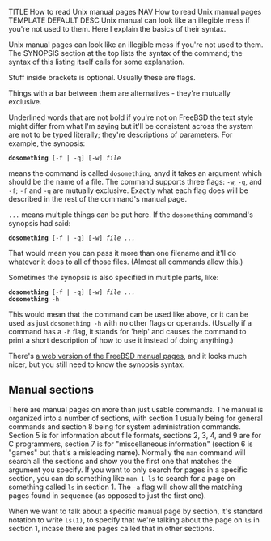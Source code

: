 TITLE How to read Unix manual pages
NAV How to read Unix manual pages
TEMPLATE DEFAULT
DESC Unix manual can look like an illegible mess if you're not used to them. Here I explain the basics of their syntax.

Unix manual pages can look like an illegible mess if you're not used to them. The SYNOPSIS section at the top lists the syntax of the command; the syntax of this listing itself calls for some explanation.

Stuff inside brackets is optional. Usually these are flags.

Things with a bar between them are alternatives - they're mutually exclusive.

Underlined words that are not bold <span class="note">if you're not on FreeBSD the text style might differ from what I'm saying but it'll be consistent across the system</span> are not to be typed literally; they're descriptions of parameters. For example, the synopsis:

<pre><code><b>dosomething</b> [-f | -q] [-w] <i>file</i>
</code></pre>

means the command is called `dosomething`, anyd it takes an argument which should be the name of a file. The command supports three flags: `-w`, `-q`, and `-f`; `-f` and `-q` are mutually exclusive. Exactly what each flag does will be described in the rest of the command's manual page.

`...` means multiple things can be put here. If the `dosomething` command's synopsis had said:

<pre><code><b>dosomething</b> [-f | -q] [-w] <i>file ...</i>
</code></pre>

That would mean you can pass it more than one filename and it'll do whatever it does to all of those files. (Almost all commands allow this.)

Sometimes the synopsis is also specified in multiple parts, like:

<pre><code><b>dosomething</b> [-f | -q] [-w] <i>file ...</i>
<b>dosomething</b> -h
</code></pre>

This would mean that the command can be used like above, or it can be used as just `dosomething -h` with no other flags or operands. (Usually if a command has a `-h` flag, it stands for 'help' and causes the command to print a short description of how to use it instead of doing anything.)

There's [a web version of the FreeBSD manual pages](https://www.freebsd.org/cgi/man.cgi), and it looks much nicer, but you still need to know the synopsis syntax.

## Manual sections

There are manual pages on more than just usable commands. The manual is organized into a number of sections, with section 1 usually being for general commands and section 8 being for system administration commands. Section 5 is for information about file formats, sections 2, 3, 4, and 9 are for C programmers, section 7 is for "miscellaneous information" (section 6 is "games" but that's a misleading name). Normally the `man` command will search all the sections and show you the first one that matches the argument you specify. If you want to only search for pages in a specific section, you can do something like `man 1 ls` to search for a page on something called `ls` in section 1. The `-a` flag will show all the matching pages found in sequence (as opposed to just the first one).

When we want to talk about a specific manual page by section, it's standard notation to write `ls(1)`, to specify that we're talking about the page on `ls` in section 1, incase there are pages called that in other sections.
